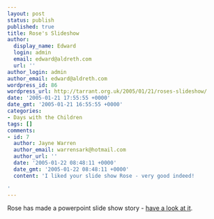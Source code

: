 ```yaml
---
layout: post
status: publish
published: true
title: Rose's Slideshow
author:
  display_name: Edward
  login: admin
  email: edward@aldreth.com
  url: ''
author_login: admin
author_email: edward@aldreth.com
wordpress_id: 86
wordpress_url: http://tarrant.org.uk/2005/01/21/roses-slideshow/
date: '2005-01-21 17:55:55 +0000'
date_gmt: '2005-01-21 16:55:55 +0000'
categories:
- Days with the Children
tags: []
comments:
- id: 7
  author: Jayne Warren
  author_email: warrensark@hotmail.com
  author_url: ''
  date: '2005-01-22 08:48:11 +0000'
  date_gmt: '2005-01-22 08:48:11 +0000'
  content: 'I liked your slide show Rose - very good indeed!

'
---
```

<p>Rose has made a powerpoint slide show story - <a href="http://www.tarrant.org.uk/The Place.htm">have a look at it</a>.</p>
